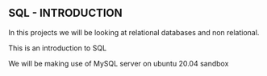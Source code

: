 ## SQL - INTRODUCTION
In this projects we will be looking at relational databases and non relational.

This is an introduction to SQL

We will be making use of MySQL server on ubuntu 20.04 sandbox
